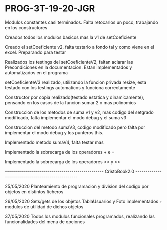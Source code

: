 # PROG-3T-19-20-JGR

Modulos constantes casi terminados. Falta retocarlos un poco, trabajando en los constructores

Creados todos los modulos basicos mas la v1 de setCoeficiente

Creado el setCoeficiente v2, falta testarlo a fondo tal y como viene en el excel. Preparando para testar

Realizados los testings del setCoeficienteV2, faltan aclarar las Precondiciones en la documentacion. Estan implementados y automatizados en el programa

setCoeficienteV3 realizado, utilizando la funcion privada resize, esta testado con los testings automaticos y funciona correctamente

Constructor por copia realizado(testado estatica y dinamicamente), pensando en los casos de la funcion sumar 2 o mas polinomios

Construccion de los metodos de suma v1 y v2, mas codigo del setgrado modificado, falta implementar el modo debug y el suma v3

Construccion del metodo sumaV3, codigo modificado pero falta por implementar el modo debug y los punteros this.

Implementado metodo sumaV4, falta testar mas

Implementado la sobrecarga de los operadores + e = 

Implementado la sobrecarga de los operadores << y >> 



------------------------------------------------- CristoBook2.0 -------------------------------------------------

25/05/2020 Planteamiento de programacion y division del codigo por objetos en distintos ficheros

26/05/2020 Sets/gets de los objetos TablaUsuarios y Foto implementados + modulos de utilidad de dichos objetos

37/05/2020 Todos los modulos funcionales programados, realizando las funcionalidades del menu de opciones